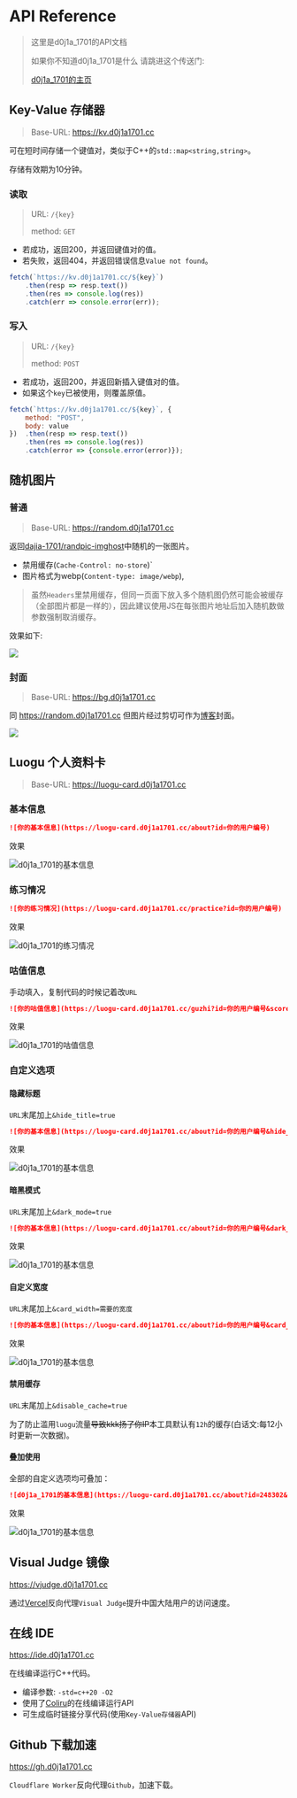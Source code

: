 # API Reference
> 这里是d0j1a_1701的API文档
> 
> 如果你不知道d0j1a_1701是什么 请跳进这个传送门:
> 
> [d0j1a_1701的主页](https://d0j1a1701.cc)

## Key-Value 存储器
> Base-URL: https://kv.d0j1a1701.cc

可在短时间存储一个键值对，类似于C++的`std::map<string,string>`。

存储有效期为10分钟。

### 读取

> URL: `/{key}`
> 
> method: `GET`

- 若成功，返回200，并返回键值对的值。
- 若失败，返回404，并返回错误信息`Value not found`。

```javascript
fetch(`https://kv.d0j1a1701.cc/${key}`)
	.then(resp => resp.text())
	.then(res => console.log(res))
	.catch(err => console.error(err));
```

### 写入

> URL: `/{key}`
>
> method: `POST`

- 若成功，返回200，并返回新插入键值对的值。
- 如果这个`key`已被使用，则覆盖原值。

```javascript
fetch(`https://kv.d0j1a1701.cc/${key}`, {
	method: "POST",
	body: value
})  .then(resp => resp.text())
    .then(res => console.log(res))
    .catch(error => {console.error(error)});
```

## 随机图片

### 普通

> Base-URL: https://random.d0j1a1701.cc

返回[dajia-1701/randpic-imghost](https://github.com/dajia-1701/randpic-imghost)中随机的一张图片。

- 禁用缓存(`Cache-Control: no-store`)`
- 图片格式为webp(`Content-type: image/webp`),

> 虽然`Headers`里禁用缓存，但同一页面下放入多个随机图仍然可能会被缓存（全部图片都是一样的），因此建议使用JS在每张图片地址后加入随机数做参数强制取消缓存。

效果如下:

![](https://random.d0j1a1701.cc)

### 封面

> Base-URL: https://bg.d0j1a1701.cc

同 https://random.d0j1a1701.cc 但图片经过剪切可作为[博客](https://www.d0j1a1701.cc)封面。

![](https://bg.d0j1a1701.cc)

## Luogu 个人资料卡

> Base-URL: https://luogu-card.d0j1a1701.cc

### 基本信息

```markdown
![你的基本信息](https://luogu-card.d0j1a1701.cc/about?id=你的用户编号)
```

效果

![d0j1a_1701的基本信息](https://luogu-card.d0j1a1701.cc/about?id=248302)

### 练习情况

```markdown
![你的练习情况](https://luogu-card.d0j1a1701.cc/practice?id=你的用户编号)
```

效果

![d0j1a_1701的练习情况](https://luogu-card.d0j1a1701.cc/practice?id=248302)

### 咕值信息

手动填入，复制代码的时候记着改`URL`

```markdown
![你的咕值信息](https://luogu-card.d0j1a1701.cc/guzhi?id=你的用户编号&scores=基础信用,练习情况,社区贡献,比赛情况,获得成就)
```

效果

![d0j1a_1701的咕值信息](https://luogu-card.d0j1a1701.cc/guzhi?id=248302&scores=100,40,2,2,30)

### 自定义选项

#### 隐藏标题

`URL`末尾加上`&hide_title=true`

```markdown
![你的基本信息](https://luogu-card.d0j1a1701.cc/about?id=你的用户编号&hide_title=true)
```

效果

![d0j1a_1701的基本信息](https://luogu-card.d0j1a1701.cc/about?id=248302&hide_title=true)

#### 暗黑模式

`URL`末尾加上`&dark_mode=true`

```markdown
![你的基本信息](https://luogu-card.d0j1a1701.cc/about?id=你的用户编号&dark_mode=true)
```

效果

![d0j1a_1701的基本信息](https://luogu-card.d0j1a1701.cc/about?id=248302&dark_mode=true)

#### 自定义宽度

`URL`末尾加上`&card_width=需要的宽度`

```markdown
![你的基本信息](https://luogu-card.d0j1a1701.cc/about?id=你的用户编号&card_width=需要的宽度)
```

效果

![d0j1a_1701的基本信息](https://luogu-card.d0j1a1701.cc/about?id=248302&card_width=750)

#### 禁用缓存

`URL`末尾加上`&disable_cache=true`

为了防止滥用`luogu`流量~~导致kkk扬了你IP~~本工具默认有`12h`的缓存(白话文:每12小时更新一次数据)。

#### 叠加使用

全部的自定义选项均可叠加：

```markdown
![d0j1a_1701的基本信息](https://luogu-card.d0j1a1701.cc/about?id=248302&hide_title=true&dark_mode=true&card_width=750)
```

效果

![d0j1a_1701的基本信息](https://luogu-card.d0j1a1701.cc/about?id=248302&hide_title=true&dark_mode=true&card_width=750)

## Visual Judge 镜像

https://vjudge.d0j1a1701.cc

通过[Vercel](https://vercel.com)反向代理`Visual Judge`提升中国大陆用户的访问速度。

## 在线 IDE

https://ide.d0j1a1701.cc

在线编译运行C++代码。

- 编译参数: `-std=c++20 -O2`
- 使用了[Coliru](https://coliru.stacked-crooked.com/)的在线编译运行API
- 可生成临时链接分享代码(使用`Key-Value存储器`API)

## Github 下载加速

https://gh.d0j1a1701.cc

`Cloudflare Worker`反向代理`Github`，加速下载。
